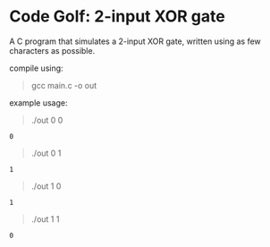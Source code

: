 # Code Golf: 2-input XOR gate
A C program that simulates a 2-input XOR gate, written using as few characters as possible.

compile using:
> gcc main.c -o out

example usage:
> ./out 0 0
```
0
```
> ./out 0 1
```
1
```
> ./out 1 0
```
1
```
> ./out 1 1
```
0
```

